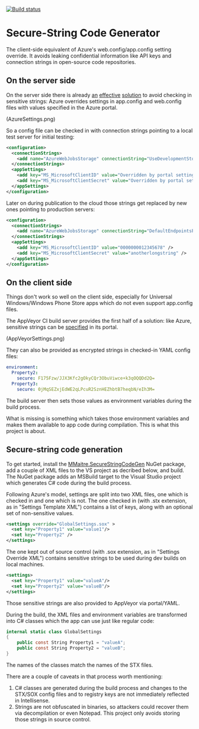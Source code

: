 [![Build status](https://ci.appveyor.com/api/projects/status/s08qgb4egku0pa3d?svg=true)](https://ci.appveyor.com/project/mmaitre314/securestringcodegen)

Secure-String Code Generator
===

The client-side equivalent of Azure's web.config/app.config setting override. It avoids leaking confidential information like API keys and connection strings in open-source code repositories.

On the server side
---

On the server side there is already [an](http://azure.microsoft.com/blog/2013/07/17/windows-azure-web-sites-how-application-strings-and-connection-strings-work/) [effective](http://www.asp.net/identity/overview/features-api/best-practices-for-deploying-passwords-and-other-sensitive-data-to-aspnet-and-azure) [solution](http://typecastexception.com/post/2014/04/06/ASPNET-MVC-Keep-Private-Settings-Out-of-Source-Control.aspx) to avoid checking in sensitive strings: Azure overrides settings in app.config and web.config files with values specified in the Azure portal. 

(AzureSettings.png)

So a config file can be checked in with connection strings pointing to a local test server for initial testing:
       
```xml
<configuration>
  <connectionStrings>
    <add name="AzureWebJobsStorage" connectionString="UseDevelopmentStorage=true;DevelopmentStorageProxyUri=http://127.0.0.1;" />
  </connectionStrings>
  <appSettings>
    <add key="MS_MicrosoftClientID" value="Overridden by portal settings" />
    <add key="MS_MicrosoftClientSecret" value="Overridden by portal settings" />
  </appSettings>
</configuration>
```

Later on during publication to the cloud those strings get replaced by new ones pointing to production servers:

```xml
<configuration>
  <connectionStrings>
    <add name="AzureWebJobsStorage" connectionString="DefaultEndpointsProtocol=https;AccountName=someaccountname;AccountKey=somelongstring" />
  </connectionStrings>
  <appSettings>
    <add key="MS_MicrosoftClientID" value="0000000012345678" />
    <add key="MS_MicrosoftClientSecret" value="anotherlongstring" />
  </appSettings>
</configuration>
```

On the client side
---

Things don't work so well on the client side, especially for Universal Windows/Windows Phone Store apps which do not even support app.config files.

The AppVeyor CI build server provides the first half of a solution: like Azure, sensitive strings can be [specified](http://www.appveyor.com/docs/build-configuration#secure-variables) in its portal.

(AppVeyorSettings.png)

They can also be provided as encrypted strings in checked-in YAML config files:

```yaml
environment:
  Property2:
    secure: F175Fzw/JJX3Kfc2gOkyCQr3ObuViwce+k3qOQQDd2Q=
  Property3:
    secure: 0jMqSEZxjEdWE2qLPcuR2SznHEZhbtB7heqbN/eIh3M=
```

The build server then sets those values as environment variables during the build process. 

What is missing is something which takes those environment variables and makes them available to app code during compilation. This is what this project is about.

Secure-string code generation
---

To get started, install the [MMaitre.SecureStringCodeGen](https://www.nuget.org/packages/MMaitre.SecureStringCodeGen/) NuGet package, add a couple of XML files to the VS project as decribed below, and build. The NuGet package adds an MSBuild target to the Visual Studio project which generates C# code during the build process. 

Following Azure's model, settings are split into two XML files, one which is checked in and one which is not. The one checked in (with .stx extension, as in "Settings Template XML") contains a list of keys, along with an optional set of non-sensitive values.

```xml
<settings override="GlobalSettings.sox" >
  <set key="Property1" value="value1"/>
  <set key="Property2" />
</settings>
```

The one kept out of source control (with .sox extension, as in "Settings Override XML") contains sensitive strings to be used during dev builds on local machines.

```xml
<settings>
  <set key="Property1" value="valueA"/>
  <set key="Property2" value="valueB"/>
</settings>
```

Those sensitive strings are also provided to AppVeyor via portal/YAML.

During the build, the XML files and environment variables are transformed into C# classes which the app can use just like regular code:

```c#
internal static class GlobalSettings
{
    public const String Property1 = "valueA";
    public const String Property2 = "valueB";
}
```

The names of the classes match the names of the STX files.

There are a couple of caveats in that process worth mentioning:
1) C# classes are generated during the build process and changes to the STX/SOX config files and to registry keys are not immediately reflected in Intellisense.
2) Strings are not obfuscated in binaries, so attackers could recover them via decompilation or even Notepad. This project only avoids storing those strings in source control.
